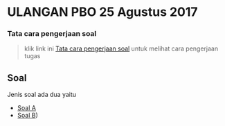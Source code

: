 # ULANGAN PBO 25 Agustus 2017
### **Tata cara pengerjaan soal**

> klik link ini [Tata cara pengerjaan soal](https://github.com/ramdanix/TugasPBO/blob/master/solving%201/README.md) untuk melihat cara pengerjaan tugas

## **Soal**

Jenis soal ada dua yaitu 

- [Soal A](https://github.com/ramdanix/ulangan-pbo-2017/blob/master/Makanan.md)
- [Soal B](https://github.com/ramdanix/ulangan-pbo-2017/blob/master/Minuman.md))
